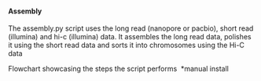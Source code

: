 #### Assembly

The assembly.py script uses the long read (nanopore or pacbio), short read (illumina) and hi-c (illumina) data. It assembles the long read data, polishes it using the short read data and sorts it into
chromosomes using the Hi-C data

Flowchart showcasing the steps the script performs
![]()
*manual install

